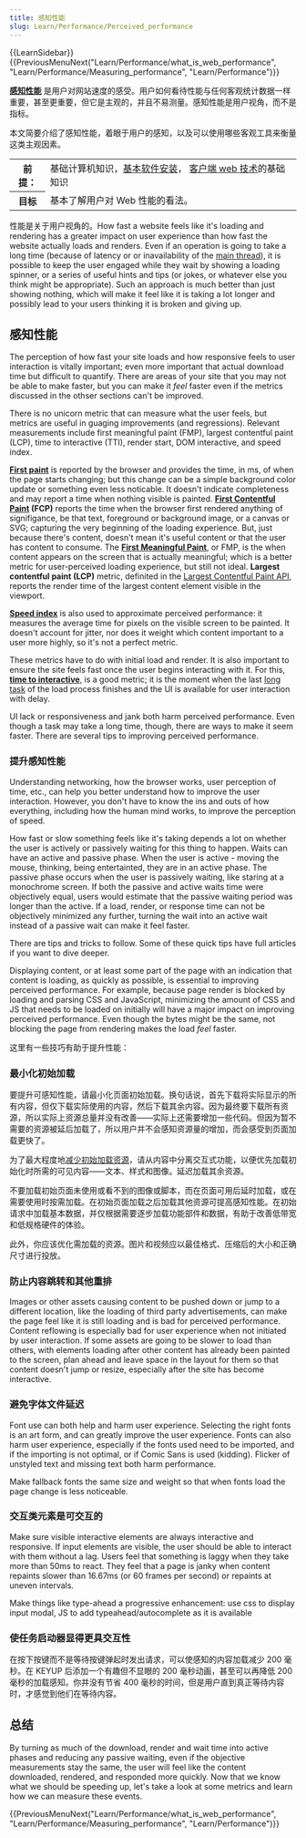 ```yaml
---
title: 感知性能
slug: Learn/Performance/Perceived_performance
---
```


{{LearnSidebar}}{{PreviousMenuNext("Learn/Performance/what_is_web_performance", "Learn/Performance/Measuring_performance", "Learn/Performance")}}

**[感知性能](/zh-CN/docs/Glossary/Perceived_performance)** 是用户对网站速度的感受。用户如何看待性能与任何客观统计数据一样重要，甚至更重要，但它是主观的，并且不易测量。感知性能是用户视角，而不是指标。

本文简要介绍了感知性能，着眼于用户的感知，以及可以使用哪些客观工具来衡量这类主观因素。

<table class="learn-box standard-table">
  <tbody>
    <tr>
      <th scope="row">前提：</th>
      <td>
        基础计算机知识，<a
          href="/zh-CN/Learn/Getting_started_with_the_web/Installing_basic_software"
          >基本软件安装</a
        >，
        <a href="/zh-CN/docs/Learn/Getting_started_with_the_web"
          >客户端 web 技术</a
        >的基础知识
      </td>
    </tr>
    <tr>
      <th scope="row">目标</th>
      <td>基本了解用户对 Web 性能的看法。</td>
    </tr>
  </tbody>
</table>

性能是关于用户视角的。How fast a website feels like it's loading and rendering has a greater impact on user experience than how fast the website actually loads and renders. Even if an operation is going to take a long time (because of latency or or inavailability of the [main thread](/zh-CN/docs/Glossary/Main_thread)), it is possible to keep the user engaged while they wait by showing a loading spinner, or a series of useful hints and tips (or jokes, or whatever else you think might be appropriate). Such an approach is much better than just showing nothing, which will make it feel like it is taking a lot longer and possibly lead to your users thinking it is broken and giving up.

## 感知性能

The perception of how fast your site loads and how responsive feels to user interaction is vitally important; even more important that actual download time but difficult to quantify. There are areas of your site that you may not be able to make faster, but you can make it _feel_ faster even if the metrics discussed in the othser sections can't be improved.

There is no unicorn metric that can measure what the user feels, but metrics are useful in guaging improvements (and regressions). Relevant measurements include first meaningful paint (FMP), largest contentful paint (LCP), time to interactive (TTI), render start, DOM interactive, and speed index.

**[First paint](/zh-CN/docs/Glossary/First_paint)** is reported by the browser and provides the time, in ms, of when the page starts changing; but this change can be a simple background color update or something even less noticable. It doesn't indicate completeness and may report a time when nothing visible is painted. **[First Contentful Paint](/zh-CN/docs/Glossary/First_contentful_paint) (FCP)** reports the time when the browser first rendered anything of signifigance, be that text, foreground or background image, or a canvas or SVG; capturing the very beginning of the loading experience. But, just because there's content, doesn't mean it's useful content or that the user has content to consume. The **[First Meaningful Paint](/zh-CN/docs/Glossary/first_meaningful_paint)**, or FMP, is the when content appears on the screen that is actually meaningful; which is a better metric for user-perceived loading experience, but still not ideal. **Largest contentful paint (LCP)** metric, definited in the [Largest Contentful Paint API](https://wicg.github.io/largest-contentful-paint/), reports the render time of the largest content element visible in the viewport.

**[Speed index](/zh-CN/docs/Glossary/Speed_index)** is also used to approximate perceived performance: it measures the average time for pixels on the visible screen to be painted. It doesn't account for jitter, nor does it weight which content important to a user more highly, so it's not a perfect metric.

These metrics have to do with initial load and render. It is also important to ensure the site feels fast once the user begins interacting with it. For this, **[time to interactive](/zh-CN/docs/Glossary/Time_to_interactive)**, is a good metric; it is the moment when the last [long task](/zh-CN/docs/Glossary/Long_task) of the load process finishes and the UI is available for user interaction with delay.

UI lack or responsiveness and jank both harm perceived performance. Even though a task may take a long time, though, there are ways to make it seem faster. There are several tips to improving perceived performance.

### 提升感知性能

Understanding networking, how the browser works, user perception of time, etc., can help you better understand how to improve the user interaction. However, you don't have to know the ins and outs of how everything, including how the human mind works, to improve the perception of speed.

How fast or slow something feels like it's taking depends a lot on whether the user is actively or passively waiting for this thing to happen. Waits can have an active and passive phase. When the user is active - moving the mouse, thinking, being entertainted, they are in an active phase. The passive phase occurs when the user is passively waiting, like staring at a monochrome screen. If both the passive and active waits time were objectively equal, users would estimate that the passive waiting period was longer than the active. If a load, render, or response time can not be objectively minimized any further, turning the wait into an active wait instead of a passive wait can make it feel faster.

There are tips and tricks to follow. Some of these quick tips have full articles if you want to dive deeper.

Displaying content, or at least some part of the page with an indication that content is loading, as quickly as possible, is essential to improving perceived performance. For example, because page render is blocked by loading and parsing CSS and JavaScript, minimizing the amount of CSS and JS that needs to be loaded on initially will have a major impact on improving perceived performance. Even though the bytes might be the same, not blocking the page from rendering makes the load _feel_ faster.

这里有一些技巧有助于提升性能：

### 最小化初始加载

要提升可感知性能，请最小化页面初始加载。换句话说，首先下载将实际显示的所有内容，但仅下载实际使用的内容，然后下载其余内容。因为最终要下载所有资源，所以实际上资源总量并没有改善——实际上还需要增加一些代码。但因为暂不需要的资源被延后加载了，所以用户并不会感知资源量的增加，而会感受到页面加载更快了。

为了最大程度地[减少初始加载资源](https://onilab.com/blog/perceived-performance-vs-actual-load-time-5-secrets-of-lightning-fast-magento-store/)，请从内容中分离交互式功能，以便优先加载初始化时所需的可见内容——文本、样式和图像。延迟加载其余资源。

不要加载初始页面未使用或看不到的图像或脚本，而在页面可用后延时加载，或在需要使用时按需加载。在初始页面加载之后加载其他资源可提高感知性能。在初始请求中加载基本数据，并仅根据需要逐步加载功能部件和数据，有助于改善低带宽和低规格硬件的体验。

此外，你应该优化需加载的资源。图片和视频应以最佳格式、压缩后的大小和正确尺寸进行投放。

### 防止内容跳转和其他重排

Images or other assets causing content to be pushed down or jump to a different location, like the loading of third party advertisements, can make the page feel like it is still loading and is bad for perceived performance. Content reflowing is especially bad for user experience when not initiated by user interaction. If some assets are going to be slower to load than others, with elements loading after other content has already been painted to the screen, plan ahead and leave space in the layout for them so that content doesn't jump or resize, especially after the site has become interactive.

### 避免字体文件延迟

Font use can both help and harm user experience. Selecting the right fonts is an art form, and can greatly improve the user experience. Fonts can also harm user experience, especially if the fonts used need to be imported, and if the importing is not optimal, or if Comic Sans is used (kidding). Flicker of unstyled text and missing text both harm performance.

Make fallback fonts the same size and weight so that when fonts load the page change is less noticeable.

### 交互类元素是可交互的

Make sure visible interactive elements are always interactive and responsive. If input elements are visible, the user should be able to interact with them without a lag. Users feel that something is laggy when they take more than 50ms to react. They feel that a page is janky when content repaints slower than 16.67ms (or 60 frames per second) or repaints at uneven intervals.

Make things like type-ahead a progressive enhancement: use css to display input modal, JS to add typeahead/autocomplete as it is available

### 使任务启动器显得更具交互性

在按下按键而不是等待按键弹起时发出请求，可以使感知的内容加载减少 200 毫秒。在 KEYUP 后添加一个有趣但不显眼的 200 毫秒动画，甚至可以再降低 200 毫秒的加载感知。你并没有节省 400 毫秒的时间，但是用户直到真正等待内容时，才感觉到他们在等待内容。

## 总结

By turning as much of the download, render and wait time into active phases and reducing any passive waiting, even if the objective measurements stay the same, the user will feel like the content downloaded, rendered, and responded more quickly. Now that we know what we should be speeding up, let's take a look at some metrics and learn how we can measure these events.

{{PreviousMenuNext("Learn/Performance/what_is_web_performance", "Learn/Performance/Measuring_performance", "Learn/Performance")}}

